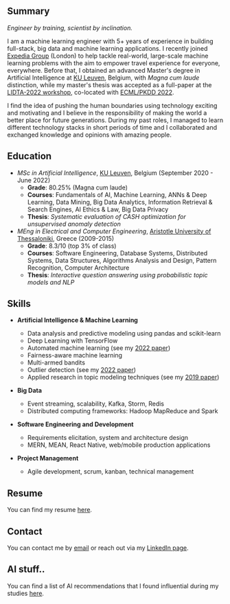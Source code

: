 ## Summary

*Engineer by training, scientist by inclination.*

I am a machine learning engineer with 5+ years of experience in building full-stack, big data and machine learning applications. I recently joined [Expedia Group](https://www.expediagroup.com/home/default.aspx) (London) to help tackle real-world, large-scale machine learning problems with the aim to empower travel experience for everyone, everywhere. Before that, I obtained an advanced Master's degree in Artificial Intelligence at [KU Leuven](https://www.kuleuven.be/english/), Belgium, with *Magna cum laude* distinction, while my master's thesis was accepted as a full-paper at the [LIDTA-2022 workshop](https://lidta.dcc.fc.up.pt/), co-located with [ECML/PKDD 2022](https://2022.ecmlpkdd.org/).

I find the idea of pushing the human boundaries using technology exciting and motivating and I believe in the responsibility of making the world a better place for future generations. During my past roles, I managed to learn different technology stacks in short periods of time and I collaborated and exchanged knowledge and opinions with amazing people.


## Education
* *MSc in Artificial Intelligence*, [KU Leuven](https://www.kuleuven.be/english/), Belgium (September 2020 - June 2022)
  * **Grade**: 80.25% (Magna cum laude) 
  * **Courses**: Fundamentals of AI, Machine Learning, ANNs & Deep Learning, Data Mining, Big Data Analytics, Information Retrieval & Search Engines, AI Ethics & Law, Big Data Privacy
  * **Thesis**: *Systematic evaluation of CASH optimization for unsupervised anomaly detection*
* *MEng in Electrical and Computer Engineering*, [Aristotle University of Thessaloniki](https://www.auth.gr/en/), Greece (2009-2015)
  * **Grade**: 8.3/10 (top 3% of class)  
  * **Courses**: Software Engineering, Database Systems, Distributed Systems, Data Structures, Algorithms Analysis and Design, Pattern Recognition, Computer Architecture
  * **Thesis**: *Interactive question answering using probabilistic topic models and NLP*
## Skills
  * **Artificial Intelligence & Machine Learning**
    * Data analysis and predictive modeling using pandas and scikit-learn
    * Deep Learning with TensorFlow
    * Automated machine learning (see my [2022 paper](https://proceedings.mlr.press/v183/antoniadis22a))
    * Fairness-aware machine learning
    * Multi-armed bandits
    * Outlier detection (see my [2022 paper](https://proceedings.mlr.press/v183/antoniadis22a))
    * Applied research in topic modeling techniques (see my [2019 paper](https://ieeexplore.ieee.org/document/8905611))
  * **Big Data**
    * Event streaming, scalability, Kafka, Storm, Redis
    * Distributed computing frameworks: Hadoop MapReduce and Spark

  * **Software Engineering and Development**
    * Requirements elicitation, system and architecture design 
    * MERN, MEAN, React Native, web/mobile production applications

* **Project Management**
    * Agile development, scrum, kanban, technical management

## Resume
You can find my resume [here](https://www.dropbox.com/s/p3ye0bcd1eie44t/resume.pdf?dl=0).

## Contact
You can contact me by [email](mailto:johneegr@gmail.com) or reach out via my [LinkedIn page](https://www.linkedin.com/in/ioannis-antoniadis/).

## AI stuff..
You can find a list of AI recommendations that I found influential during my studies [here](https://github.com/johnantonn/ai-reads).

<!--
**johnantonn/johnantonn** is a ✨ _special_ ✨ repository because its `README.md` (this file) appears on your GitHub profile.

Here are some ideas to get you started:

- 🔭 I’m currently working on ...
- 🌱 I’m currently learning ...
- 👯 I’m looking to collaborate on ...
- 🤔 I’m looking for help with ...
- 💬 Ask me about ...
- 📫 How to reach me: ...
- 😄 Pronouns: ...
- ⚡ Fun fact: ...
-->
